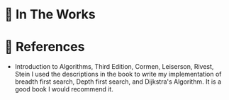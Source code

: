 # :hammer: In The Works

# :page_facing_up: References
 - Introduction to Algorithms, Third Edition, Cormen, Leiserson, Rivest, Stein
I used the descriptions in the book to write my implementation of breadth first
search, Depth first search, and Dijkstra's Algorithm.  It is a good book I would
recommend it.
